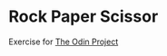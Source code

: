 # Rock Paper Scissor
Exercise for [The Odin Project](https://www.theodinproject.com/lessons/foundations-rock-paper-scissors)

